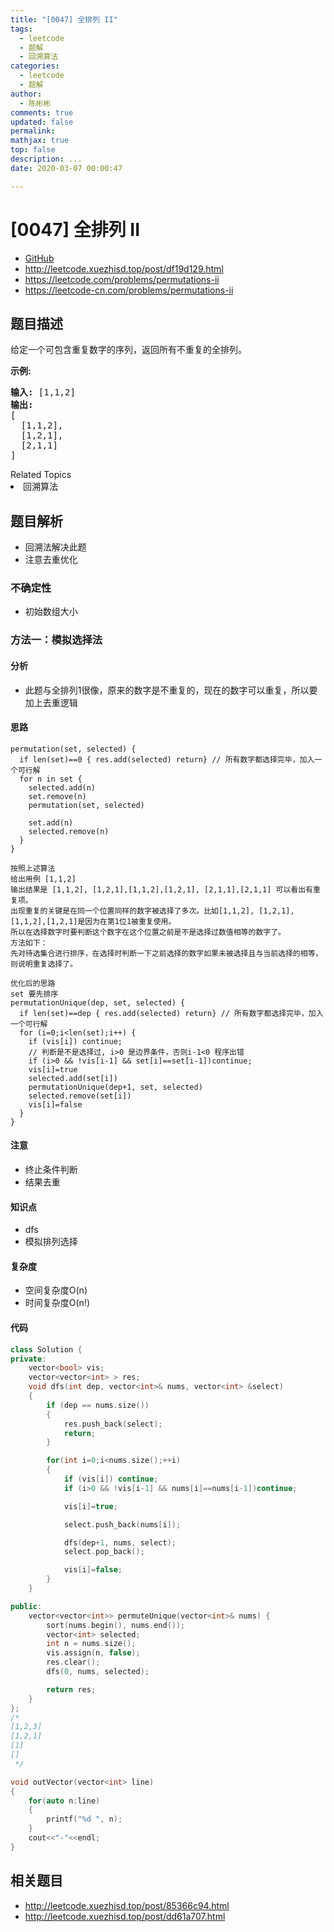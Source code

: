 ```yaml
---
title: "[0047] 全排列 II"
tags:
  - leetcode
  - 题解
  - 回溯算法
categories:
  - leetcode
  - 题解
author:
  - 陈彬彬
comments: true
updated: false
permalink:
mathjax: true
top: false
description: ...
date: 2020-03-07 00:00:47

---
```


# [0047] 全排列 II

- [GitHub](https://github.com/algoboy101/LeetCodeCrowdsource/tree/master/_posts/QA/%5B0047%5D%20%E5%85%A8%E6%8E%92%E5%88%97%20II.md)
- http://leetcode.xuezhisd.top/post/df19d129.html
- https://leetcode.com/problems/permutations-ii
- https://leetcode-cn.com/problems/permutations-ii

## 题目描述

<p>给定一个可包含重复数字的序列，返回所有不重复的全排列。</p>

<p><strong>示例:</strong></p>

<pre><strong>输入:</strong> [1,1,2]
<strong>输出:</strong>
[
  [1,1,2],
  [1,2,1],
  [2,1,1]
]</pre>
<div><div>Related Topics</div><div><li>回溯算法</li></div></div>

## 题目解析

- 回溯法解决此题
- 注意去重优化

### 不确定性

- 初始数组大小

### 方法一：模拟选择法

#### 分析

- 此题与全排列1很像，原来的数字是不重复的，现在的数字可以重复，所以要加上去重逻辑

#### 思路

```
permutation(set, selected) {
  if len(set)==0 { res.add(selected) return} // 所有数字都选择完毕，加入一个可行解
  for n in set {
    selected.add(n)
    set.remove(n) 
    permutation(set, selected)
   
    set.add(n)
    selected.remove(n)
  }
}

按照上述算法
给出用例 [1,1,2]
输出结果是 [1,1,2], [1,2,1],[1,1,2],[1,2,1], [2,1,1],[2,1,1] 可以看出有重复项。
出现重复的关键是在同一个位置同样的数字被选择了多次。比如[1,1,2], [1,2,1],[1,1,2],[1,2,1]是因为在第1位1被重复使用。
所以在选择数字时要判断这个数字在这个位置之前是不是选择过数值相等的数字了。
方法如下：
先对待选集合进行排序，在选择时判断一下之前选择的数字如果未被选择且与当前选择的相等，则说明重复选择了。

优化后的思路
set 要先排序
permutationUnique(dep, set, selected) {
  if len(set)==dep { res.add(selected) return} // 所有数字都选择完毕，加入一个可行解
  for (i=0;i<len(set);i++) {
  	if (vis[i]) continue;
  	// 判断是不是选择过, i>0 是边界条件，否则i-1<0 程序出错
  	if (i>0 && !vis[i-1] && set[i]==set[i-1])continue;
  	vis[i]=true
    selected.add(set[i])
    permutationUnique(dep+1, set, selected)
    selected.remove(set[i])
    vis[i]=false
  }
}
```



#### 注意

- 终止条件判断
- 结果去重

#### 知识点

- dfs
- 模拟排列选择

#### 复杂度

- 空间复杂度O(n)
- 时间复杂度O(n!)

#### 代码

```cpp
class Solution {
private:
    vector<bool> vis;
    vector<vector<int> > res;
    void dfs(int dep, vector<int>& nums, vector<int> &select)
    {
        if (dep == nums.size())
        {
            res.push_back(select);
            return;
        }

        for(int i=0;i<nums.size();++i)
        {
            if (vis[i]) continue;
            if (i>0 && !vis[i-1] && nums[i]==nums[i-1])continue;

            vis[i]=true;

            select.push_back(nums[i]);

            dfs(dep+1, nums, select);
            select.pop_back();

            vis[i]=false;
        }
    }

public:
    vector<vector<int>> permuteUnique(vector<int>& nums) {
        sort(nums.begin(), nums.end());
        vector<int> selected;
        int n = nums.size();
        vis.assign(n, false);
        res.clear();
        dfs(0, nums, selected);

        return res;
    }
};
/*
[1,2,3]
[1,2,1]
[1]
[]
 */

void outVector(vector<int> line)
{
    for(auto n:line)
    {
        printf("%d ", n);
    }
    cout<<"-"<<endl;
}

```

## 相关题目

- http://leetcode.xuezhisd.top/post/85366c94.html
- http://leetcode.xuezhisd.top/post/dd61a707.html
